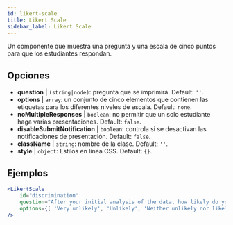 ```yaml
---
id: likert-scale
title: Likert Scale
sidebar_label: Likert Scale
---
```


Un componente que muestra una pregunta y una escala de cinco puntos para que los estudiantes respondan.

## Opciones

* __question__ | `(string|node)`: pregunta que se imprimirá. Default: `''`.
* __options__ | `array`: un conjunto de cinco elementos que contienen las etiquetas para los diferentes niveles de escala. Default: `none`.
* __noMultipleResponses__ | `boolean`: no permitir que un solo estudiante haga varias presentaciones. Default: `false`.
* __disableSubmitNotification__ | `boolean`: controla si se desactivan las notificaciones de presentación. Default: `false`.
* __className__ | `string`: nombre de la clase. Default: `''`.
* __style__ | `object`: Estilos en línea CSS. Default: `{}`.


## Ejemplos

```jsx live
<LikertScale 
    id="discrimination" 
    question="After your initial analysis of the data, how likely do you think it is that players are discriminated against by soccer referees because of their skin tone?" 
    options={[ 'Very unlikely', 'Unlikely', 'Neither unlikely nor likely', 'Likely', 'Very Likely']} 
/>
```

